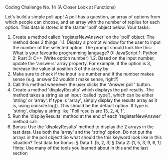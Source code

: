 Coding Challenge No. 14
(A Closer Look at Functions)

Let's build a simple poll app!
A poll has a question, an array of options from which people can choose, and an
array with the number of replies for each option. This data is stored in the starter
'poll' object below.
Your tasks:
1. Create a method called 'registerNewAnswer' on the 'poll' object. The
method does 2 things:
1.1. Display a prompt window for the user to input the number of the
selected option. The prompt should look like this:
What is your favourite programming language?
0: JavaScript
1: Python
2: Rust
3: C++
(Write option number)
1.2. Based on the input number, update the 'answers' array property. For
example, if the option is 3, increase the value at position 3 of the array by
1. Make sure to check if the input is a number and if the number makes
sense (e.g. answer 52 wouldn't make sense, right?)
2. Call this method whenever the user clicks the "Answer poll" button.
3. Create a method 'displayResults' which displays the poll results. The
method takes a string as an input (called 'type'), which can be either 'string'
or 'array'. If type is 'array', simply display the results array as it is, using
console.log(). This should be the default option. If type is 'string', display a
string like "Poll results are 13, 2, 4, 1".
4. Run the 'displayResults' method at the end of each
'registerNewAnswer' method call.
5. Bonus: Use the 'displayResults' method to display the 2 arrays in the test
data. Use both the 'array' and the 'string' option. Do not put the arrays in the poll
object! So what should the this keyword look like in this situation?
Test data for bonus:
§ Data 1: [5, 2, 3]
§ Data 2: [1, 5, 3, 9, 6, 1]
Hints: Use many of the tools you learned about in this and the last section
